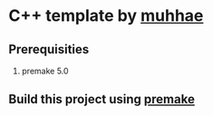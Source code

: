 # C++ template by [muhhae](github.com/muhhae)

Prerequisities 
- 
1. premake 5.0

Build this project using [premake](https://premake.github.io/)
-